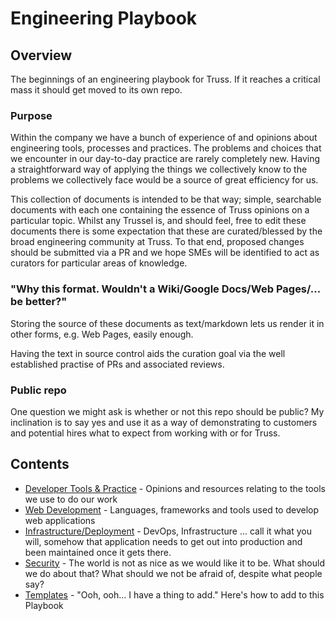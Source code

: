 # Engineering Playbook

## Overview

The beginnings of an engineering playbook for Truss. If it reaches a critical mass it should get moved to its own repo. 

### Purpose

Within the company we have a bunch of experience of and opinions about engineering tools, processes and practices. The problems and choices that we encounter in our day-to-day practice are rarely completely new. Having a straightforward way of applying the things we collectively know to the problems we collectively face would be a source of great efficiency for us.

This collection of documents is intended to be that way; simple, searchable documents with each one containing the essence of Truss opinions on a particular topic. Whilst any Trussel is, and should feel, free to edit these documents there is some expectation that these are curated/blessed by the broad engineering community at Truss. To that end, proposed changes should be submitted via a PR and we hope SMEs will be identified to act as curators for particular areas of knowledge.

### "Why this format. Wouldn't a Wiki/Google Docs/Web Pages/... be better?"

Storing the source of these documents as text/markdown lets us render it in other forms, e.g. Web Pages, easily enough.

Having the text in source control aids the curation goal via the well established practise of PRs and associated reviews.

### Public repo
One question we might ask is whether or not this repo should be public? My inclination is to say yes and use it as a way of demonstrating to customers and potential hires what to expect from working with or for Truss.

## Contents

* [Developer Tools & Practice](./developing/README.md) - Opinions and resources relating to the tools we use to do our work
* [Web Development](./web/README.md) - Languages, frameworks and tools used to develop web applications
* [Infrastructure/Deployment](./infra/README.md) - DevOps, Infrastructure ... call it what you will, somehow that application needs to get out into production and been maintained once it gets there.
* [Security](./security/README.md) - The world is not as nice as we would like it to be. What should we do about that? What should we not be afraid of, despite what people say?
* [Templates](./templates/README.md) - "Ooh, ooh... I have a thing to add." Here's how to add to this Playbook